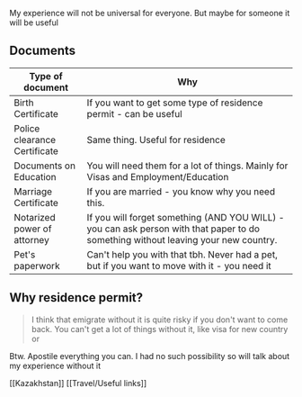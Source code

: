 My experience will not be universal for everyone. But maybe for someone it will be useful

## Documents

| Type of document | Why |
| --- | ---|
| Birth Certificate | If you want to get some type of residence permit - can be useful |
| Police clearance Certificate | Same thing. Useful for residence |
| Documents on Education | You will need them for a lot of things. Mainly for Visas and Employment/Education |
| Marriage Certificate | If you are married - you know why you need this. |
| Notarized power of attorney | If you will forget something (AND YOU WILL) - you can ask person with that paper to do something without leaving your new country. |
| Pet's paperwork | Can't help you with that tbh. Never had a pet, but if you want to move with it - you need it |

## Why residence permit?

> I think that emigrate without it is quite risky if you don't want to come back. You can't get a lot of things without it, like visa for new country or

Btw. Apostile everything you can. I had no such possibility so will talk about my experience without it

[[Kazakhstan]]
[[Travel/Useful links]]
